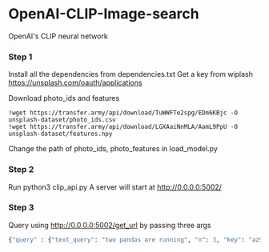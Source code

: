 # OpenAI-CLIP-Image-search
OpenAI's CLIP neural network

### Step 1
Install all the dependencies from dependencies.txt
Get a key from wiplash https://unsplash.com/oauth/applications

Download photo_ids and features

```shell
!wget https://transfer.army/api/download/TuWWFTe2spg/EDm6KBjc -O unsplash-dataset/photo_ids.csv
!wget https://transfer.army/api/download/LGXAaiNnMLA/AamL9PpU -O unsplash-dataset/features.npy
```

Change the path of photo_ids, photo_features in load_model.py


### Step 2

Run python3 clip_api.py
A server will start at http://0.0.0.0:5002/

### Step 3
Query using http://0.0.0.0:5002/get_url by passing three args 

```python
{"query" : {"text_query": "two pandas are running", "n": 3, "key": "azSDMk4G"}}
```
